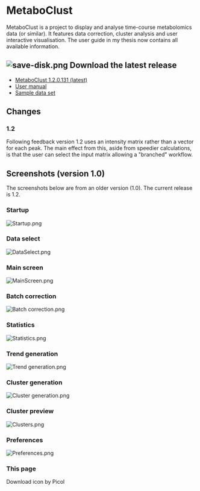 # MetaboClust #
MetaboClust is a project to display and analyse time-course metabolomics data (or similar).
It features data correction, cluster analysis and user interactive visualisation.
The user guide in my thesis now contains all available information.

## ![save-disk.png](https://bitbucket.org/repo/44K5Kx/images/2280906455-save-disk.png) Download the latest release ##
* [MetaboClust 1.2.0.131 (latest)](https://bitbucket.org/mjr129/metabolitelevels/downloads/MetaboClust%201.2.0.131.zip)
* [User manual](https://bitbucket.org/mjr129/metabolitelevels/downloads/UserGuide.pdf)
* [Sample data set](https://bitbucket.org/mjr129/metabolitelevels/downloads/SampleData.zip)

## Changes ##
### 1.2 ###
Following feedback version 1.2 uses an intensity matrix rather than a vector for each peak.
The main effect from this, aside from speedier calculations, is that the user can select the input matrix allowing a "branched" workflow.

## Screenshots (version 1.0) ##
The screenshots below are from an older version (1.0). The current release is 1.2.

### Startup ###
![Startup.png](https://bitbucket.org/repo/44K5Kx/images/1908970895-Startup.png)

### Data select ###
![DataSelect.png](https://bitbucket.org/repo/44K5Kx/images/981813701-DataSelect.png)

### Main screen ###
![MainScreen.png](https://bitbucket.org/repo/44K5Kx/images/1218079367-MainScreen.png)

### Batch correction ###
![Batch correction.png](https://bitbucket.org/repo/44K5Kx/images/241781873-Batch%20correction.png)

### Statistics ###
![Statistics.png](https://bitbucket.org/repo/44K5Kx/images/2674429484-Statistics.png)

### Trend generation ###
![Trend generation.png](https://bitbucket.org/repo/44K5Kx/images/687989799-Trend%20generation.png)

### Cluster generation ###
![Cluster generation.png](https://bitbucket.org/repo/44K5Kx/images/118913605-Cluster%20generation.png)

### Cluster preview ###
![Clusters.png](https://bitbucket.org/repo/44K5Kx/images/2278236692-Clusters.png)

### Preferences ###
![Preferences.png](https://bitbucket.org/repo/44K5Kx/images/1547508546-Preferences.png)

### This page ###

Download icon by Picol
